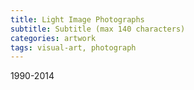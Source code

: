 ```yaml
---
title: Light Image Photographs
subtitle: Subtitle (max 140 characters)
categories: artwork
tags: visual-art, photograph
---
```


1990-2014
